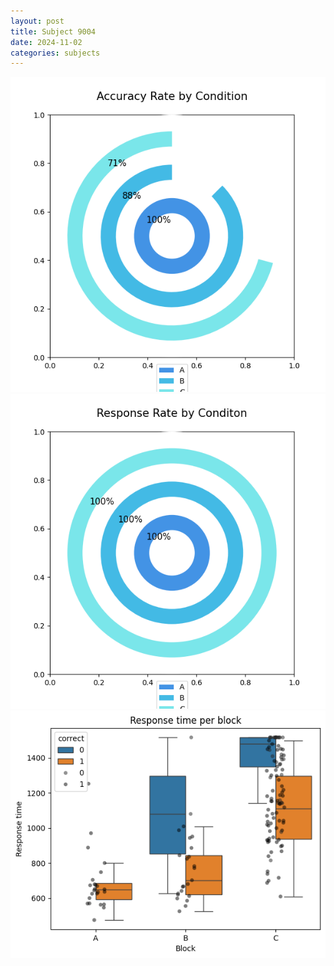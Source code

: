 ```yaml
---
layout: post
title: Subject 9004
date: 2024-11-02
categories: subjects
---
```


![](data/9004/run-5/9004_accuracy_rate.png)
![](data/9004/run-5/9004_response_rate.png)
![](data/9004/run-5/9004_rt.png)
